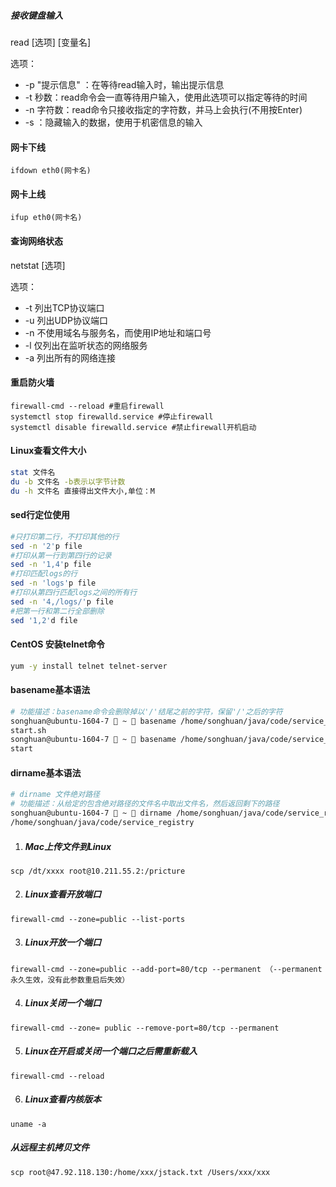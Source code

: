 ##### 接收键盘输入
read [选项] [变量名]

选项：
- -p "提示信息" ：在等待read输入时，输出提示信息
- -t 秒数：read命令会一直等待用户输入，使用此选项可以指定等待的时间
- -n 字符数：read命令只接收指定的字符数，并马上会执行(不用按Enter)
- -s ：隐藏输入的数据，使用于机密信息的输入

#### 网卡下线
```shell
ifdown eth0(网卡名)
```

#### 网卡上线
```shell
ifup eth0(网卡名)
```
#### 查询网络状态
netstat [选项]

选项：
- -t 列出TCP协议端口
- -u 列出UDP协议端口
- -n 不使用域名与服务名，而使用IP地址和端口号
- -l 仅列出在监听状态的网络服务
- -a 列出所有的网络连接

#### 重启防火墙
```shell
firewall-cmd --reload #重启firewall
systemctl stop firewalld.service #停止firewall
systemctl disable firewalld.service #禁止firewall开机启动
```
#### Linux查看文件大小
```sh
stat 文件名
du -b 文件名 -b表示以字节计数
du -h 文件名 直接得出文件大小,单位：M
```
#### sed行定位使用
```sh
#只打印第二行，不打印其他的行
sed -n '2'p file
#打印从第一行到第四行的记录
sed -n '1,4'p file
#打印匹配logs的行
sed -n 'logs'p file
#打印从第四行匹配logs之间的所有行
sed -n '4,/logs/'p file
#把第一行和第二行全部删除
sed '1,2'd file
```
#### CentOS 安装telnet命令
```sh
yum -y install telnet telnet-server
```
#### basename基本语法
```sh
# 功能描述：basename命令会删除掉以'/'结尾之前的字符，保留'/'之后的字符
songhuan@ubuntu-1604-7  ~  basename /home/songhuan/java/code/service_registry/start.sh
start.sh
songhuan@ubuntu-1604-7  ~  basename /home/songhuan/java/code/service_registry/start.sh .sh
start
```
#### dirname基本语法
```sh
# dirname 文件绝对路径
# 功能描述：从给定的包含绝对路径的文件名中取出文件名，然后返回剩下的路径
songhuan@ubuntu-1604-7  ~  dirname /home/songhuan/java/code/service_registry/start.sh
/home/songhuan/java/code/service_registry

```


1. ##### Mac上传文件到Linux
```shel
scp /dt/xxxx root@10.211.55.2:/pricture
```
2. ##### Linux查看开放端口
```shell
firewall-cmd --zone=public --list-ports
```
3. ##### Linux开放一个端口
```shell
firewall-cmd --zone=public --add-port=80/tcp --permanent （--permanent永久生效，没有此参数重启后失效）
```
4. ##### Linux关闭一个端口
```shell
firewall-cmd --zone= public --remove-port=80/tcp --permanent
```
5. ##### Linux在开启或关闭一个端口之后需重新载入
```shell
firewall-cmd --reload
```
6. ##### Linux查看内核版本
```shell
uname -a
```
##### 从远程主机拷贝文件
```
scp root@47.92.118.130:/home/xxx/jstack.txt /Users/xxx/xxx
```
